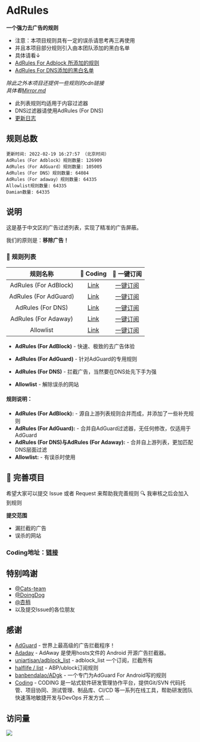 # AdRules

**一个强力去广告的规则**  
- 注意：本项目规则具有一定的误杀请思考再三再使用
- 并且本项目部分规则引入由本团队添加的黑白名单 
- 具体请看↓
- [AdRules For Adblock 所添加的规则](https://github.com/Cats-Team/AdRules/blob/main/script/adblock/src/user-rules.dd)  
- [AdRules For DNS添加的黑白名单](https://github.com/Cats-Team/AdRules/blob/main/script/dns/src/brule.dd)

*除此之外本项目还提供一些规则的cdn链接*  
*具体看[Mirror.md](/mirror.md)*

* 此列表规则均适用于内容过滤器
* DNS过滤器请使用AdRules (For DNS)
* [更新日志](/Update-log.md)
## 规则总数
```
更新时间: 2022-02-19 16:27:57 （北京时间） 
AdRules（For Adblock）规则数量: 126909 
AdRules（For AdGuard）规则数量: 105005 
AdRules（For DNS）规则数量: 64084 
AdRules（For adaway）规则数量: 64335 
Allowlist规则数量: 64335 
Damian数量: 64335 
``` 
## 说明

这是基于中文区的广告过滤列表，实现了精准的广告屏蔽。

我们的原则是：**移除广告！**

### 📃 规则列表

|   规则名称   | 🚀 Coding  | 🚀 一键订阅  |
|  :----:  | :----:  | :----:  |
| AdRules (For AdBlock) | [Link](https://cats-team.coding.net/p/adguard/d/AdRules/git/raw/main/adblock.txt) |[一键订阅](https://subscribe.adblockplus.org/?location=https://cats-team.coding.net/p/adguard/d/AdRules/git/raw/main/adblock.txt) |
| AdRules (For AdGuard) | [Link](https://cats-team.coding.net/p/adguard/d/AdRules/git/raw/main/adguard.txt)|[一键订阅](https://subscribe.adblockplus.org/?location=https://cats-team.coding.net/p/adguard/d/AdRules/git/raw/main/adguard.txt) |
| AdRules (For DNS) | [Link](https://cats-team.coding.net/p/adguard/d/AdRules/git/raw/main/dns.txt) | [一键订阅](https://subscribe.adblockplus.org/?location=https://cats-team.coding.net/p/adguard/d/AdRules/git/raw/main/dns.txt) |
| AdRules (For Adaway) | [Link](https://cats-team.coding.net/p/adguard/d/AdRules/git/raw/main/hosts.txt) | [一键订阅](https://subscribe.adblockplus.org/?location=https://cats-team.coding.net/p/adguard/d/AdRules/git/raw/main/hosts.txt) |
| Allowlist| [Link](https://cats-team.coding.net/p/adguard/d/AdRules/git/raw/main/allow.txt)|[一键订阅](https://subscribe.adblockplus.org/?location=https://cats-team.coding.net/p/adguard/d/AdRules/git/raw/main/allow.txt) |

- **AdRules (For AdBlock)** - 快速、极致的去广告体验

- **AdRules (For AdGuard)** - 针对AdGuard的专用规则

- **AdRules (For DNS)** - 拦截广告，当然要在DNS处先下手为强

- **Allowlist** - 解除误杀的网站
#### 规则说明：
- **AdRules (For AdBlock):** -
源自上游列表规则合并而成，并添加了一些补充规则  
- **AdRules (For AdGuard):** -
合并自AdGuard过滤器，无任何修改，仅适用于AdGuard  
- **AdRules (For DNS)与AdRules (For Adaway):** -
合并自上游列表，更加匹配DNS层面过滤
- **Allowlist:** -
有误杀时使用

## 🚛 完善项目

希望大家可以提交 Issue 或者 Request 来帮助我完善规则 🔍 我审核之后会加入到规则

**提交范围**

- 漏拦截的广告
- 误杀的网站

### **Coding地址：[链接](https://cats-team.coding.net/public/adguard/AdRules/git/files)**
## 特别鸣谢
* [@Cats-team](https://github.com/Cats-Team)
* [@DoingDog](https://github.com/DoingDog) 
* [@杏梢](https://github.com/hacamer)
* 以及提交Issue的各位朋友
## 感谢
- [AdGuard](https://adguard.com/) - 世界上最高级的广告拦截程序！
- [Adaday](https://adaway.org/) - AdAway 是使用hosts文件的 Android 开源广告拦截器。
- [uniartisan/adblock_list](https://github.com/uniartisan/adblock_list) - adblock_list 一个订阅，拦截所有
- [halflife / list](https://gitee.com/halflife/list) - ABP/ublock订阅规则
- [banbendalao/ADgk](https://github.com/banbendalao/ADgk) - 一个专门为AdGuard For Android写的规则
- [Coding](https://coding.net) - CODING 是一站式软件研发管理协作平台，提供Git/SVN 代码托管、项目协同、测试管理、制品库、CI/CD 等一系列在线工具，帮助研发团队快速落地敏捷开发与DevOps 开发方式 ...
## 访问量
![](http://profile-counter.glitch.me/cats-team/count.svg)
